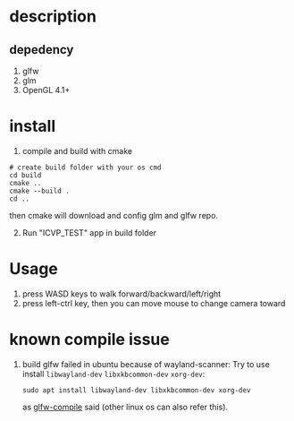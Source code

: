 # description

## depedency

1. glfw
2. glm
3. OpenGL 4.1+

# install

1. compile and build with cmake

```shell
# create build folder with your os cmd
cd build
cmake ..
cmake --build .
cd ..
```

then cmake will download and config glm and glfw repo.

2. Run "ICVP_TEST" app in build folder

# Usage

1. press WASD keys to walk forward/backward/left/right
2. press left-ctrl key, then you can move mouse to change camera toward

# known compile issue

1. build glfw failed in ubuntu because of wayland-scanner:
   Try to use install `libwayland-dev` `libxkbcommon-dev` `xorg-dev`:
   ```shell
   sudo apt install libwayland-dev libxkbcommon-dev xorg-dev
   ```
   as [glfw-compile](https://www.glfw.org/docs/latest/compile.html) said (other linux os can also refer this).
